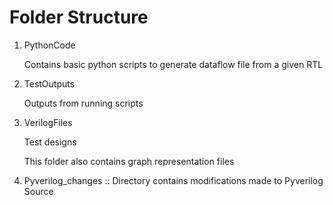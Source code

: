 # Folder Structure

1. PythonCode
	
	Contains basic python scripts to generate dataflow file from a given RTL

2. TestOutputs
	
	Outputs from running scripts

3. VerilogFiles

	Test designs
	
	This folder also contains graph representation files


4. Pyverilog_changes :: Directory contains modifications made to Pyverilog Source
